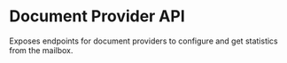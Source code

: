 # Document Provider API

Exposes endpoints for document providers to configure and get statistics from the mailbox.
